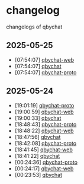 # changelog
changelogs of qbychat
## 2025-05-25

- [07:54:07] [qbychat-web](logs/2025-05-25/075407_qbychat-web.md)
- [07:54:07] [qbychat](logs/2025-05-25/075407_qbychat.md)
- [07:54:07] [qbychat-proto](logs/2025-05-25/075407_qbychat-proto.md)
## 2025-05-24

- [19:01:19] [qbychat-proto](logs/2025-05-24/190119_qbychat-proto.md)
- [19:00:59] [qbychat-web](logs/2025-05-24/190059_qbychat-web.md)
- [19:00:33] [qbychat](logs/2025-05-24/190033_qbychat.md)
- [18:48:43] [qbychat-proto](logs/2025-05-24/184843_qbychat-proto.md)
- [18:48:22] [qbychat-web](logs/2025-05-24/184822_qbychat-web.md)
- [18:47:56] [qbychat](logs/2025-05-24/184756_qbychat.md)
- [18:42:08] [qbychat-proto](logs/2025-05-24/184208_qbychat-proto.md)
- [18:41:45] [qbychat-web](logs/2025-05-24/184145_qbychat-web.md)
- [18:41:22] [qbychat](logs/2025-05-24/184122_qbychat.md)
- [00:24:36] [qbychat-proto](logs/2025-05-24/002436_qbychat-proto.md)
- [00:24:17] [qbychat-web](logs/2025-05-24/002417_qbychat-web.md)
- [00:23:53] [qbychat](logs/2025-05-24/002353_qbychat.md)

